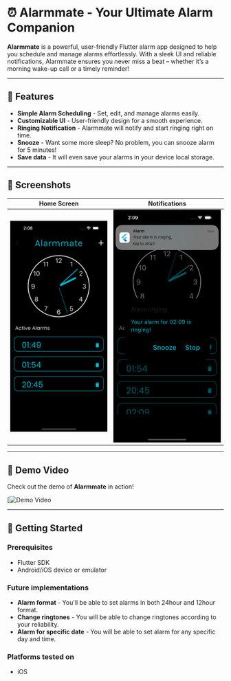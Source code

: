 # ⏰ Alarmmate - Your Ultimate Alarm Companion


**Alarmmate** is a powerful, user-friendly Flutter alarm app designed to help you schedule and manage alarms effortlessly. With a sleek UI and reliable notifications, Alarmmate ensures you never miss a beat – whether it’s a morning wake-up call or a timely reminder!

---

## 🚀 Features

- **Simple Alarm Scheduling** - Set, edit, and manage alarms easily.
- **Customizable UI** - User-friendly design for a smooth experience.
- **Ringing Notification** - Alarmmate will notify and start ringing right on time.
- **Snooze** - Want some more sleep? No problem, you can snooze alarm for 5 minutes!
- **Save data** - It will even save your alarms in your device local storage.

---

## 📸 Screenshots

| Home Screen | Notifications |
|-------------|---------------|
| ![Home](home_page.png) | ![Notification](notification.png) |

---

## 🎥 Demo Video

Check out the demo of **Alarmmate** in action!

[![Demo Video](https://player.vimeo.com/video/1026229353?badge=0&amp;autopause=0&amp;player_id=0&amp;app_id=58479)

---

## 📲 Getting Started

### Prerequisites
- Flutter SDK
- Android/iOS device or emulator

### Future implementations

- **Alarm format** - You'll be able to set alarms in both 24hour and 12hour format.
- **Change ringtones** - You will be able to change ringtones according to your reliability.
- **Alarm for specific date** - You will be able to set alarm for any specific day and time.

### Platforms tested on
- iOS